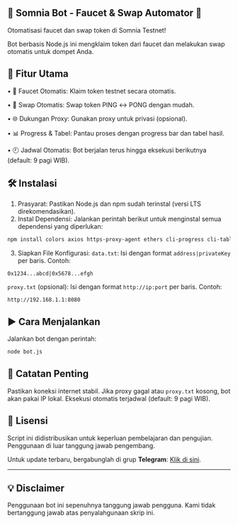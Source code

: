 ## 🌟 Somnia Bot - Faucet & Swap Automator 🚀
Otomatisasi faucet dan swap token di Somnia Testnet!

Bot berbasis Node.js ini mengklaim token dari faucet dan melakukan swap otomatis untuk dompet Anda.

## 🎉 Fitur Utama
• 🚰 Faucet Otomatis: Klaim token testnet secara otomatis.

• 🔁 Swap Otomatis: Swap token PING ↔ PONG dengan mudah.

• 🌐 Dukungan Proxy: Gunakan proxy untuk privasi (opsional).

• 📊 Progress & Tabel: Pantau proses dengan progress bar dan tabel hasil.

• 🕘 Jadwal Otomatis: Bot berjalan terus hingga eksekusi berikutnya (default: 9 pagi WIB).

## 🛠️ Instalasi
1. Prasyarat:
Pastikan Node.js dan npm sudah terinstal (versi LTS direkomendasikan).
2. Instal Dependensi:
Jalankan perintah berikut untuk menginstal semua dependensi yang diperlukan:

```bash
npm install colors axios https-proxy-agent ethers cli-progress cli-table3 gradient-string
```

3. Siapkan File Konfigurasi:
`data.txt`: Isi dengan format `address|privateKey` per baris. Contoh:

```text
0x1234...abcd|0x5678...efgh
```

`proxy.txt` (opsional): Isi dengan format `http://ip:port` per baris. Contoh:

```text
http://192.168.1.1:8080
```

## ▶️ Cara Menjalankan
Jalankan bot dengan perintah:

```bash
node bot.js
```

## 📘 Catatan Penting
Pastikan koneksi internet stabil.
Jika proxy gagal atau `proxy.txt` kosong, bot akan pakai IP lokal.
Eksekusi otomatis terjadwal (default: 9 pagi WIB).


## 📜 Lisensi  

Script ini didistribusikan untuk keperluan pembelajaran dan pengujian. Penggunaan di luar tanggung jawab pengembang.  

Untuk update terbaru, bergabunglah di grup **Telegram**: [Klik di sini](https://t.me/sentineldiscus).


---

## 💡 Disclaimer
Penggunaan bot ini sepenuhnya tanggung jawab pengguna. Kami tidak bertanggung jawab atas penyalahgunaan skrip ini.
